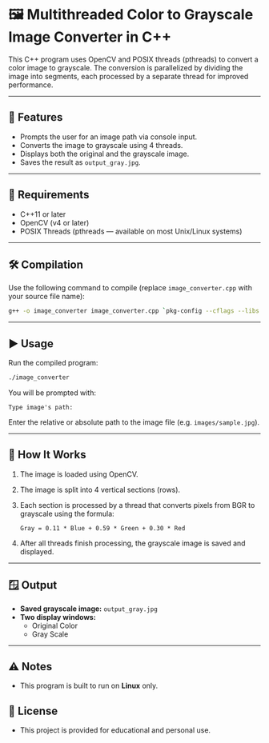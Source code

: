 # 🖼️ Multithreaded Color to Grayscale Image Converter in C++

This C++ program uses OpenCV and POSIX threads (pthreads) to convert a color image to grayscale. The conversion is parallelized by dividing the image into segments, each processed by a separate thread for improved performance.

---

## 🚀 Features

- Prompts the user for an image path via console input.
- Converts the image to grayscale using 4 threads.
- Displays both the original and the grayscale image.
- Saves the result as `output_gray.jpg`.

---

## 🧰 Requirements

- C++11 or later
- OpenCV (v4 or later)
- POSIX Threads (pthreads — available on most Unix/Linux systems)

---

## 🛠️ Compilation

Use the following command to compile (replace `image_converter.cpp` with your source file name):

```sh
g++ -o image_converter image_converter.cpp `pkg-config --cflags --libs opencv4` -pthread
```

---

## ▶️ Usage

Run the compiled program:

```sh
./image_converter
```

You will be prompted with:

```
Type image's path:
```

Enter the relative or absolute path to the image file (e.g. `images/sample.jpg`).

---

## 📄 How It Works

1. The image is loaded using OpenCV.
2. The image is split into 4 vertical sections (rows).
3. Each section is processed by a thread that converts pixels from BGR to grayscale using the formula:

   ```
   Gray = 0.11 * Blue + 0.59 * Green + 0.30 * Red
   ```

4. After all threads finish processing, the grayscale image is saved and displayed.

---

## 🪟 Output

- **Saved grayscale image:** `output_gray.jpg`
- **Two display windows:**
  - Original Color
  - Gray Scale

---

## ⚠️ Notes

- This program is built to run on **Linux** only.

## 📜 License

- This project is provided for educational and personal use.